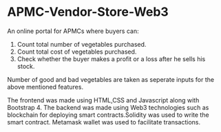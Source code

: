 # APMC-Vendor-Store-Web3

An online portal for APMCs where buyers can:
1. Count total number of vegetables purchased.
2. Count total cost of vegetables purchased.
3. Check whether the buyer makes a profit or a loss after he sells his stock.

Number of good and bad vegetables are taken as seperate inputs for the above mentioned features.

The frontend was made using HTML,CSS and Javascript along with Bootstrap 4.
The backend was made using Web3 technologies such as blockchain for deploying smart contracts.Solidity was used to write the smart contract.
Metamask wallet was used to facilitate transactions.
